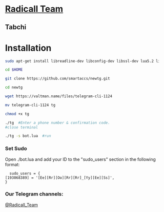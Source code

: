 # [Radicall Team](https://telegram.me/Radicall_Team)
## Tabchi


# Installation

```sh
sudo apt-get install libreadline-dev libconfig-dev libssl-dev lua5.2 liblua5.2-dev lua-socket lua-sec lua-expat libevent-dev make unzip git redis-server autoconf g++ libjansson-dev libpython-dev expat libexpat1-dev

cd $HOME

git clone https://github.com/smartaccs/newtg.git

cd newtg

wget https://valtman.name/files/telegram-cli-1124

mv telegram-cli-1124 tg

chmod +x tg

./tg  #Enter a phone number & confirmation code.
#close terminal

./tg -s bot.lua  #run

```

### Set Sudo

Open ./bot.lua and add your ID to the "sudo_users" section in the following format:
```
  sudo_users = {
[193068389] = '[Ee][Rr][Oo][Rr][Rr]_[Yy][Ee][Ss]',
}

```

### Our Telegram channels:

 [@Radicall_Team](https://telegram.me/Radicall_team)


